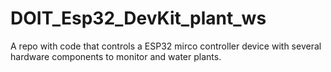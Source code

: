 # DOIT_Esp32_DevKit_plant_ws

A repo with code that controls a ESP32 mirco controller device with several hardware components to monitor and water plants.
